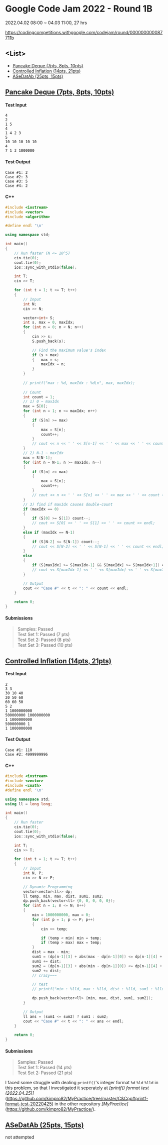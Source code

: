 # Google Code Jam 2022 - Round 1B

2022.04.02 08:00 ~ 04.03 11:00, 27 hrs

https://codingcompetitions.withgoogle.com/codejam/round/000000000087711b


## \<List>

- [Pancake Deque (7pts, 8pts, 10pts)]()
- [Controlled Inflation (14pts, 21pts)]()
- [ASeDatAb (25pts, 15pts)]()


## [Pancake Deque (7pts, 8pts, 10pts)](#list)

#### Test Input
```
4
2
1 5
4
1 4 2 3
5
10 10 10 10 10
4
7 1 3 1000000
```

#### Test Output
```
Case #1: 2
Case #2: 3
Case #3: 5
Case #4: 2
```

#### C++
```cpp
#include <iostream>
#include <vector>
#include <algorithm>

#define endl '\n'

using namespace std;
```
```cpp
int main()
{
    // Run faster (N <= 10^5)
    cin.tie(0);
    cout.tie(0);
    ios::sync_with_stdio(false);

    int T;
    cin >> T;

    for (int t = 1; t <= T; t++)
    {
        // Input
        int N;
        cin >> N;

        vector<int> S;
        int s, max = 0, maxIdx;
        for (int n = 0; n < N; n++)
        {
            cin >> s;
            S.push_back(s);

            // Find the maximum value's index
            if (s > max) 
            {   max = s;
                maxIdx = n;
            }
        }
        
        // printf("max : %d, maxIdx : %d\n", max, maxIdx);                                              // test
        
        // Count
        int count = 1;
        // 1) 0 ~ maxIdx
        max = S[0];
        for (int n = 1; n <= maxIdx; n++)
        {
            if (S[n] >= max)
            {
                max = S[n];
                count++;
            }
            // cout << n << ' ' << S[n-1] << ' ' << max << ' ' << count << endl;                        // test
        }
        // 2) N-1 ~ maxIdx
        max = S[N-1];
        for (int n = N-1; n >= maxIdx; n--)
        {
            if (S[n] >= max)
            {
                max = S[n];
                count++;
            }
            // cout << n << ' ' << S[n] << ' ' << max << ' ' << count << endl;                          // test
        }
        // 3) find if maxIdx causes double-count
        if (maxIdx == 0)
        {
            if (S[0] >= S[1]) count--;
            // cout << S[0] << ' ' << S[1] << ' ' << count << endl;                                     // test
        }
        else if (maxIdx == N-1)
        {
            if (S[N-2] <= S[N-1]) count--;
            // cout << S[N-2] << ' ' << S[N-1] << ' ' << count << endl;                                 // test
        }
        else
        {
            if (S[maxIdx] >= S[maxIdx-1] && S[maxIdx] >= S[maxIdx+1]) count--;
            // cout << S[maxIdx-1] << ' ' << S[maxIdx] << ' ' << S[maxIdx+1] << ' ' << count << endl;   // test
        }

        // Output
        cout << "Case #" << t << ": " << count << endl;
    }

    return 0;
}
```

#### Submissions
> Samples: Passed  
> Test Set 1: Passed (7 pts)  
> Test Set 2: Passed (8 pts)  
> Test Set 3: Passed (10 pts)


## [Controlled Inflation (14pts, 21pts)](#list)

#### Test Input
```
2
3 3
30 10 40
20 50 60
60 60 50
5 2
1 1000000000
500000000 1000000000
1 1000000000
500000000 1
1 1000000000
```

#### Test Output
```
Case #1: 110
Case #2: 4999999996
```

#### C++
```cpp
#include <iostream>
#include <vector>
#include <cmath>
#define endl '\n'

using namespace std;
using ll = long long;
```
```cpp
int main()
{
    // Run faster
    cin.tie(0);
    cout.tie(0);
    ios::sync_with_stdio(false);

    int T;
    cin >> T;

    for (int t = 1; t <= T; t++)
    {
        // Input
        int N, P;
        cin >> N >> P;

        // Dynamic Programming
        vector<vector<ll>> dp;
        ll temp, min, max, dist, sum1, sum2;
        dp.push_back(vector<ll> {0, 0, 0, 0, 0});                                                             // i = 0
        for (int n = 1; n <= N; n++)
        {
            min = 1000000000, max = 0;
            for (int p = 1; p <= P; p++)
            {
                cin >> temp;

                if (temp < min) min = temp;
                if (temp > max) max = temp;
            }
            dist = max - min;
            sum1 = (dp[n-1][3] + abs(max - dp[n-1][0]) <= dp[n-1][4] + abs(max - dp[n-1][1])) ? dp[n-1][3] + abs(max - dp[n-1][0]) : dp[n-1][4] + abs(max - dp[n-1][1]);
            sum1 += dist;
            sum2 = (dp[n-1][3] + abs(min - dp[n-1][0]) <= dp[n-1][4] + abs(min - dp[n-1][1])) ? dp[n-1][3] + abs(min - dp[n-1][0]) : dp[n-1][4] + abs(min - dp[n-1][1]);
            sum2 += dist;
            // crazy~~~

            // test
            // printf("min : %lld, max : %lld, dist : %lld, sum1 : %lld, sum2 : %lld\n", min, max, dist, sum1, sum2);

            dp.push_back(vector<ll> {min, max, dist, sum1, sum2});
        }

        // Output
        ll ans = (sum1 <= sum2) ? sum1 : sum2;
        cout << "Case #" << t << ": " << ans << endl;
    }

    return 0;
}
```

#### Submissions
> Samples: Passed  
> Test Set 1: Passed (14 pts)  
> Test Set 2: Passed (21 pts)

I faced some struggle with dealing `printf()`'s integer format `%d` `%ld` `%lld` in this problem, so that I investigated it seperately at *[printf() format test (2022.04.25)]*(https://github.com/kimpro82/MyPractice/tree/master/C&Cpp#printf-format-test-20220425) in the other repository *[MyPractice]*(https://github.com/kimpro82/MyPractice/).


## [ASeDatAb (25pts, 15pts)](#list)

not attempted